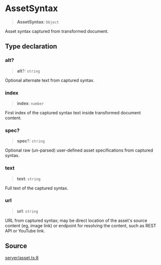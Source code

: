 # AssetSyntax

> **AssetSyntax**: `Object`

Asset syntax captured from transformed document.

## Type declaration

### alt?

> **alt**?: `string`

Optional alternate text from captured syntax.

### index

> **index**: `number`

First index of the captured syntax text inside transformed document content.

### spec?

> **spec**?: `string`

Optional raw (un-parsed) user-defined asset specifications from captured syntax.

### text

> **text**: `string`

Full text of the captured syntax.

### url

> **url**: `string`

URL from captured syntax; may be direct location of the asset's source content (eg, image link)
 or endpoint for resolving the content, such as REST API or YouTube link.

## Source

[server/asset.ts:8](https://github.com/Elringus/Imgit/blob/cf06d86/src/server/asset.ts#L8)
